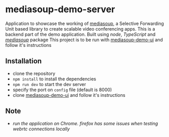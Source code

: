 # mediasoup-demo-server

Application to showcase the working of <a href="https://mediasoup.org" target="_blank">mediasoup</a>, 
a Selective Forwarding Unit based library to create scalable video conferencing apps.
This is a backend part of the demo application. 
Built using _node_, _TypeScript_ and [_mediasoup_](https://www.npmjs.com/package/mediasoup) package
This project is to be run with [mediasoup-demo-ui](https://github.com/BrijeshBumrela/mediasoup-demo-ui) and follow it's instructions


## Installation

- clone the repository
- `npm install` to install the dependencies
- `npm run dev` to start the dev server
- specify the port on `config` file (default is 8000)
- clone [mediasoup-demo-ui](https://github.com/BrijeshBumrela/mediasoup-demo-ui) and follow it's instructions

## Note

- _run the application on Chrome. firefox has some issues when testing webrtc connections locally_
